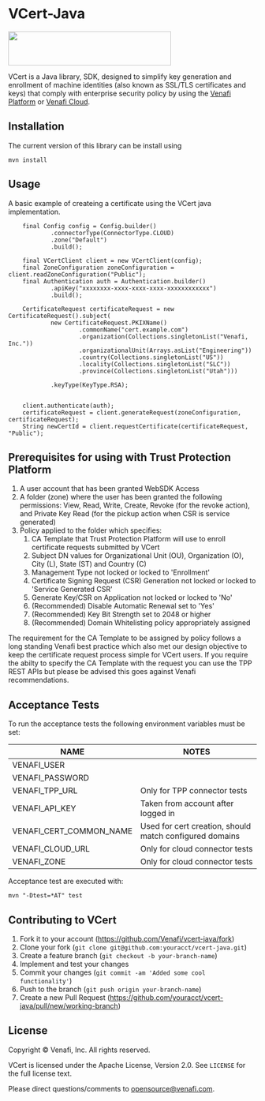 # VCert-Java

<img src="https://www.venafi.com/sites/default/files/content/body/Light_background_logo.png" width="330px" height="69px"/>  

VCert is a Java library, SDK, designed to simplify key generation and enrollment of machine identities
(also known as SSL/TLS certificates and keys) that comply with enterprise security policy by using the
[Venafi Platform](https://www.venafi.com/platform/trust-protection-platform) or [Venafi Cloud](https://pki.venafi.com/venafi-cloud/).



## Installation

The current version of this library can be install using

```
mvn install
```


## Usage

A basic example of createing a certificate using the VCert java implementation.

```
    final Config config = Config.builder()
            .connectorType(ConnectorType.CLOUD)
            .zone("Default")
            .build();

    final VCertClient client = new VCertClient(config);
    final ZoneConfiguration zoneConfiguration = client.readZoneConfiguration("Public");
    final Authentication auth = Authentication.builder()
            .apiKey("xxxxxxxx-xxxx-xxxx-xxxx-xxxxxxxxxxxx")
            .build();

    CertificateRequest certificateRequest = new CertificateRequest().subject(
            new CertificateRequest.PKIXName()
                    .commonName("cert.example.com")
                    .organization(Collections.singletonList("Venafi, Inc."))
                    .organizationalUnit(Arrays.asList("Engineering"))
                    .country(Collections.singletonList("US"))
                    .locality(Collections.singletonList("SLC"))
                    .province(Collections.singletonList("Utah")))

            .keyType(KeyType.RSA);


    client.authenticate(auth);
    certificateRequest = client.generateRequest(zoneConfiguration, certificateRequest);
    String newCertId = client.requestCertificate(certificateRequest, "Public");
```

## Prerequisites for using with Trust Protection Platform

1. A user account that has been granted WebSDK Access
2. A folder (zone) where the user has been granted the following permissions: View, Read, Write, Create, Revoke (for the revoke action), and Private Key Read (for the pickup action when CSR is service generated)
3. Policy applied to the folder which specifies:
    1. CA Template that Trust Protection Platform will use to enroll certificate requests submitted by VCert
    2. Subject DN values for Organizational Unit (OU), Organization (O), City (L), State (ST) and Country (C)
    3. Management Type not locked or locked to 'Enrollment'
    4. Certificate Signing Request (CSR) Generation not locked or locked to 'Service Generated CSR'
    5. Generate Key/CSR on Application not locked or locked to 'No'
    6. (Recommended) Disable Automatic Renewal set to 'Yes'
    7. (Recommended) Key Bit Strength set to 2048 or higher
    8. (Recommended) Domain Whitelisting policy appropriately assigned

The requirement for the CA Template to be assigned by policy follows a long standing Venafi best practice which also met our design objective to keep the certificate request process simple for VCert users. If you require the abilty to specify the CA Template with the request you can use the TPP REST APIs but please be advised this goes against Venafi recommendations.

## Acceptance Tests

To run the acceptance tests the following environment variables must be set:

| NAME | NOTES |
|------|-------|
| VENAFI_USER | |
| VENAFI_PASSWORD | |
| VENAFI_TPP_URL | Only for TPP connector tests |
| VENAFI_API_KEY | Taken from account after logged in |
| VENAFI_CERT_COMMON_NAME | Used for cert creation, should match configured domains |
| VENAFI_CLOUD_URL | Only for cloud connector tests |
| VENAFI_ZONE | Only for cloud connector tests |

Acceptance test  are executed with:
```
mvn "-Dtest=*AT" test
```

## Contributing to VCert

1. Fork it to your account (https://github.com/Venafi/vcert-java/fork)
2. Clone your fork (`git clone git@github.com:youracct/vcert-java.git`)
3. Create a feature branch (`git checkout -b your-branch-name`)
4. Implement and test your changes
5. Commit your changes (`git commit -am 'Added some cool functionality'`)
6. Push to the branch (`git push origin your-branch-name`)
7. Create a new Pull Request (https://github.com/youracct/vcert-java/pull/new/working-branch)


## License

Copyright &copy; Venafi, Inc. All rights reserved.

VCert is licensed under the Apache License, Version 2.0. See `LICENSE` for the full license text.

Please direct questions/comments to opensource@venafi.com.
